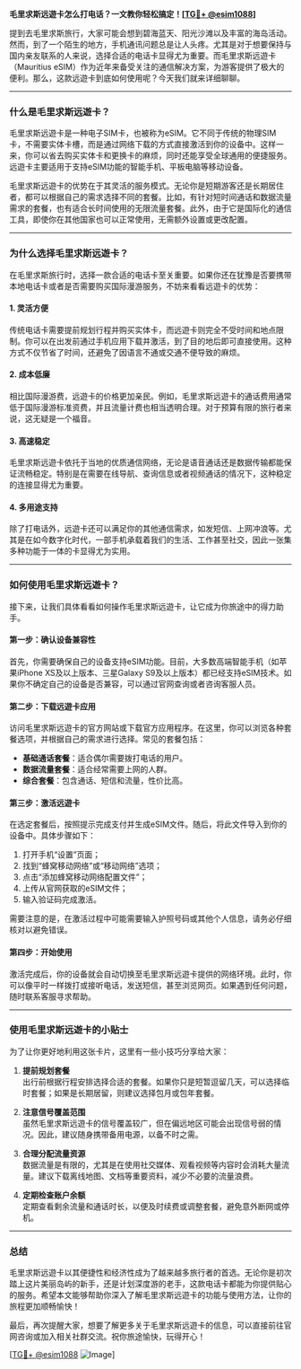 **毛里求斯远遊卡怎么打电话？一文教你轻松搞定！[[TG💪+ @esim1088](https://t.me/s/esim1088)]**

提到去毛里求斯旅行，大家可能会想到碧海蓝天、阳光沙滩以及丰富的海岛活动。然而，到了一个陌生的地方，手机通讯问题总是让人头疼。尤其是对于想要保持与国内亲友联系的人来说，选择合适的电话卡显得尤为重要。而毛里求斯远遊卡（Mauritius eSIM）作为近年来备受关注的通信解决方案，为游客提供了极大的便利。那么，这款远遊卡到底如何使用呢？今天我们就来详细聊聊。

---

### **什么是毛里求斯远遊卡？**

毛里求斯远遊卡是一种电子SIM卡，也被称为eSIM。它不同于传统的物理SIM卡，不需要实体卡槽，而是通过网络下载的方式直接激活到你的设备中。这样一来，你可以省去购买实体卡和更换卡的麻烦，同时还能享受全球通用的便捷服务。远遊卡主要适用于支持eSIM功能的智能手机、平板电脑等移动设备。

毛里求斯远遊卡的优势在于其灵活的服务模式。无论你是短期游客还是长期居住者，都可以根据自己的需求选择不同的套餐。比如，有针对短时间通话和数据流量需求的套餐，也有适合长时间使用的无限流量套餐。此外，由于它是国际化的通信工具，即使你在其他国家也可以正常使用，无需额外设置或更改配置。

---

### **为什么选择毛里求斯远遊卡？**

在毛里求斯旅行时，选择一款合适的电话卡至关重要。如果你还在犹豫是否要携带本地电话卡或者是否需要购买国际漫游服务，不妨来看看远遊卡的优势：

#### **1. 灵活方便**
传统电话卡需要提前规划行程并购买实体卡，而远遊卡则完全不受时间和地点限制。你可以在出发前通过手机应用下载并激活，到了目的地后即可直接使用。这种方式不仅节省了时间，还避免了因语言不通或交通不便导致的麻烦。

#### **2. 成本低廉**
相比国际漫游费，远遊卡的价格更加亲民。例如，毛里求斯远遊卡的通话费用通常低于国际漫游标准资费，并且流量计费也相当透明合理。对于预算有限的旅行者来说，这无疑是一个福音。

#### **3. 高速稳定**
毛里求斯远遊卡依托于当地的优质通信网络，无论是语音通话还是数据传输都能保证流畅稳定。特别是在需要在线导航、查询信息或者视频通话的情况下，这种稳定的连接显得尤为重要。

#### **4. 多用途支持**
除了打电话外，远遊卡还可以满足你的其他通信需求，如发短信、上网冲浪等。尤其是在如今数字化时代，一部手机承载着我们的生活、工作甚至社交，因此一张集多种功能于一体的卡显得尤为实用。

---

### **如何使用毛里求斯远遊卡？**

接下来，让我们具体看看如何操作毛里求斯远遊卡，让它成为你旅途中的得力助手。

#### **第一步：确认设备兼容性**
首先，你需要确保自己的设备支持eSIM功能。目前，大多数高端智能手机（如苹果iPhone XS及以上版本、三星Galaxy S9及以上版本）都已经支持eSIM技术。如果你不确定自己的设备是否兼容，可以通过官网查询或者咨询客服人员。

#### **第二步：下载远遊卡应用**
访问毛里求斯远遊卡的官方网站或下载官方应用程序。在这里，你可以浏览各种套餐选项，并根据自己的需求进行选择。常见的套餐包括：
- **基础通话套餐**：适合偶尔需要拨打电话的用户。
- **数据流量套餐**：适合经常需要上网的人群。
- **综合套餐**：包含通话、短信和流量，性价比高。

#### **第三步：激活远遊卡**
在选定套餐后，按照提示完成支付并生成eSIM文件。随后，将此文件导入到你的设备中。具体步骤如下：
1. 打开手机“设置”页面；
2. 找到“蜂窝移动网络”或“移动网络”选项；
3. 点击“添加蜂窝移动网络配置文件”；
4. 上传从官网获取的eSIM文件；
5. 输入验证码完成激活。

需要注意的是，在激活过程中可能需要输入护照号码或其他个人信息，请务必仔细核对以避免错误。

#### **第四步：开始使用**
激活完成后，你的设备就会自动切换至毛里求斯远遊卡提供的网络环境。此时，你可以像平时一样拨打或接听电话，发送短信，甚至浏览网页。如果遇到任何问题，随时联系客服寻求帮助。

---

### **使用毛里求斯远遊卡的小贴士**

为了让你更好地利用这张卡片，这里有一些小技巧分享给大家：

1. **提前规划套餐**  
   出行前根据行程安排选择合适的套餐。如果你只是短暂逗留几天，可以选择临时套餐；如果是长期居留，则建议选择包月或包年套餐。

2. **注意信号覆盖范围**  
   虽然毛里求斯远遊卡的信号覆盖较广，但在偏远地区可能会出现信号弱的情况。因此，建议随身携带备用电源，以备不时之需。

3. **合理分配流量资源**  
   数据流量是有限的，尤其是在使用社交媒体、观看视频等内容时会消耗大量流量。建议下载离线地图、文档等重要资料，减少不必要的流量浪费。

4. **定期检查账户余额**  
   定期查看剩余流量和通话时长，以便及时续费或调整套餐，避免意外断网或停机。

---

### **总结**

毛里求斯远遊卡以其便捷性和经济性成为了越来越多旅行者的首选。无论你是初次踏上这片美丽岛屿的新手，还是计划深度游的老手，这款电话卡都能为你提供贴心的服务。希望本文能够帮助你深入了解毛里求斯远遊卡的功能与使用方法，让你的旅程更加顺畅愉快！

最后，再次提醒大家，想要了解更多关于毛里求斯远遊卡的信息，可以直接前往官网咨询或加入相关社群交流。祝你旅途愉快，玩得开心！

[[TG💪+ @esim1088](https://t.me/s/esim1088) ![Image](https://i.postimg.cc/4NQfJmqS/Snipaste-2025-05-13-00-14-12.png)]